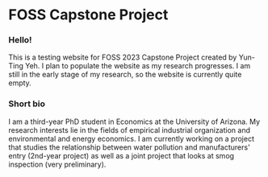 # FOSS Capstone Project

### Hello!

This is a testing website for FOSS 2023 Capstone Project created by Yun-Ting Yeh. I plan to populate the website as my research progresses. I am still in the early stage of my research, so the website is currently quite empty. 





### Short bio

I am a third-year PhD student in Economics at the University of Arizona. My research interests lie in the fields of empirical industrial organization and environmental and energy economics. I am currently working on a project that studies the relationship between water pollution and manufacturers' entry (2nd-year project) as well as a joint project that looks at smog inspection (very preliminary).


